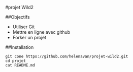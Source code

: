 #projet Wild2

##Objectifs

* Utiliser Git
* Mettre en ligne avec github
* Forker un projet

##Installation

	git cone https://github.com/helenavan/projet-wild2.git
	cd projet
	cat README.md

